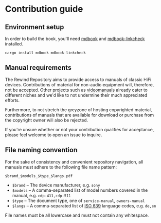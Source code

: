 # Contribution guide

## Environment setup

In order to build the book, you'll need [mdbook] and [mdbook-linkcheck]
installed.

```shell
cargo install mdbook mdbook-linkcheck
```

## Manual requirements

The Rewind Repository aims to provide access to manuals of classic HiFi
devices. Contributions of material for non-audio equipment will, therefore,
not be accepted. Other projects such as [videomanuals] already cater to
different niches and we'd like to not undermine their much appreciated efforts.

Furthermore, to not stretch the greyzone of hosting copyrighted material, contributions of manuals that are available for download or purchase from
the copyright owner will also be rejected.

If you're unsure whether or not your contribution qualifies for acceptance,
please feel welcome to open an issue to inquire.

## File naming convention

For the sake of consistency and convenient repository navigation, all manuals
must adhere to the following file name pattern:

```
$brand_$models_$type_$langs.pdf
```

- `$brand` – The device manufacturer, e.g. `sony`
- `$models` – A comma-separated list of model numbers covered in the manual,
  e.g. `cdp-411,cdp-511`
- `$type` – The document type, one of `service-manual`, `owners-manual`
- `$langs` – A comma-separated list of [ISO 639] language codes, e.g. `de,en`

File names must be all lowercase and must not contain any whitespace.

[ISO 639]: https://en.wikipedia.org/wiki/List_of_ISO_639_language_codes
[mdbook]: https://github.com/rust-lang/mdBook
[mdbook-linkcheck]: https://github.com/Michael-F-Bryan/mdbook-linkcheck
[videomanuals]: https://github.com/Syntonie/videomanuals
